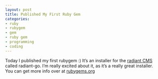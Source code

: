 ```yaml
---
layout: post
title: Published My First Ruby Gem
categories:
- ruby
- rubygem
- gem
- ruby gem
- programming
- coding
---
```

Today I published my first rubygem :) It’s an installer for the [radiant CMS](http://radiantcms.org/) called radiant-go. I’m really excited about it, as it’s a really great installer. You can get more info over at [rubygems.org](http://rubygems.org/gems/radiant-go)
